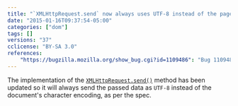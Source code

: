 ```yaml
---
title: "`XMLHttpRequest.send` now always uses UTF-8 instead of the page charset"
date: "2015-01-16T09:37:54-05:00"
categories: ["dom"]
tags: []
versions: "37"
cclicense: "BY-SA 3.0"
references:
    "https://bugzilla.mozilla.org/show_bug.cgi?id=1109486": "Bug 1109486 – XMLHttpRequest.send(document) should unconditionally encode as UTF-8"
---
```

The implementation of the [`XMLHttpRequest.send()`](https://developer.mozilla.org/en-US/docs/Web/API/XMLHttpRequest#send%28%29) method has been updated so it will always send the passed data as `UTF-8` instead of the document's character encoding, as per the spec.
